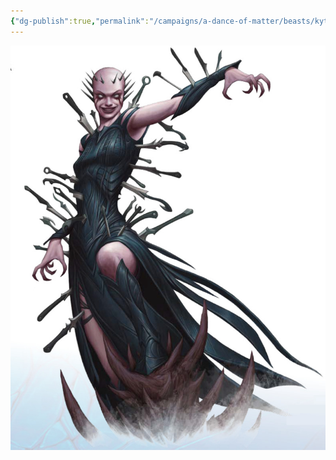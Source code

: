 ```yaml
---
{"dg-publish":true,"permalink":"/campaigns/a-dance-of-matter/beasts/kyton-paramor/"}
---
```


![Kyton_Paramore](/img/user/attachments/Kyton_Paramore.jpg)